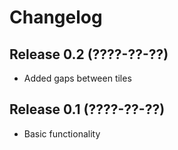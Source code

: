 # Changelog

## Release 0.2 (????-??-??)
* Added gaps between tiles

## Release 0.1 (????-??-??)
* Basic functionality
